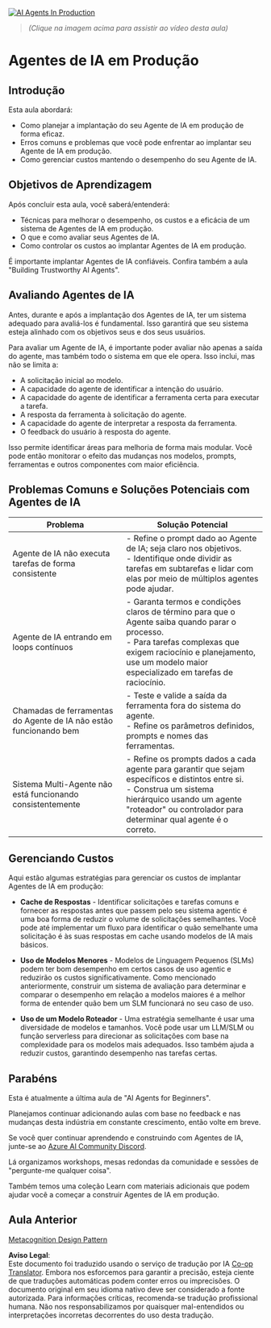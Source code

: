 <!--
CO_OP_TRANSLATOR_METADATA:
{
  "original_hash": "1ad5de6a6388d02c145a92dd04358bab",
  "translation_date": "2025-05-20T08:53:40+00:00",
  "source_file": "10-ai-agents-production/README.md",
  "language_code": "pt"
}
-->
[![AI Agents In Production](../../../translated_images/lesson-10-thumbnail.0b68f4240618b3d5b26693b78cf2cf0a8b36131b50bb08daf91d548cecc87424.pt.png)](https://youtu.be/l4TP6IyJxmQ?si=IvCW3cbw0NJ2mUMV)

> _(Clique na imagem acima para assistir ao vídeo desta aula)_
# Agentes de IA em Produção

## Introdução

Esta aula abordará:

- Como planejar a implantação do seu Agente de IA em produção de forma eficaz.
- Erros comuns e problemas que você pode enfrentar ao implantar seu Agente de IA em produção.
- Como gerenciar custos mantendo o desempenho do seu Agente de IA.

## Objetivos de Aprendizagem

Após concluir esta aula, você saberá/entenderá:

- Técnicas para melhorar o desempenho, os custos e a eficácia de um sistema de Agentes de IA em produção.
- O que e como avaliar seus Agentes de IA.
- Como controlar os custos ao implantar Agentes de IA em produção.

É importante implantar Agentes de IA confiáveis. Confira também a aula "Building Trustworthy AI Agents".

## Avaliando Agentes de IA

Antes, durante e após a implantação dos Agentes de IA, ter um sistema adequado para avaliá-los é fundamental. Isso garantirá que seu sistema esteja alinhado com os objetivos seus e dos seus usuários.

Para avaliar um Agente de IA, é importante poder avaliar não apenas a saída do agente, mas também todo o sistema em que ele opera. Isso inclui, mas não se limita a:

- A solicitação inicial ao modelo.
- A capacidade do agente de identificar a intenção do usuário.
- A capacidade do agente de identificar a ferramenta certa para executar a tarefa.
- A resposta da ferramenta à solicitação do agente.
- A capacidade do agente de interpretar a resposta da ferramenta.
- O feedback do usuário à resposta do agente.

Isso permite identificar áreas para melhoria de forma mais modular. Você pode então monitorar o efeito das mudanças nos modelos, prompts, ferramentas e outros componentes com maior eficiência.

## Problemas Comuns e Soluções Potenciais com Agentes de IA

| **Problema**                                  | **Solução Potencial**                                                                                                                                                                                                        |
| --------------------------------------------- | ---------------------------------------------------------------------------------------------------------------------------------------------------------------------------------------------------------------------------- |
| Agente de IA não executa tarefas de forma consistente | - Refine o prompt dado ao Agente de IA; seja claro nos objetivos.<br>- Identifique onde dividir as tarefas em subtarefas e lidar com elas por meio de múltiplos agentes pode ajudar.                                          |
| Agente de IA entrando em loops contínuos      | - Garanta termos e condições claros de término para que o Agente saiba quando parar o processo.<br>- Para tarefas complexas que exigem raciocínio e planejamento, use um modelo maior especializado em tarefas de raciocínio.  |
| Chamadas de ferramentas do Agente de IA não estão funcionando bem | - Teste e valide a saída da ferramenta fora do sistema do agente.<br>- Refine os parâmetros definidos, prompts e nomes das ferramentas.                                                                                      |
| Sistema Multi-Agente não está funcionando consistentemente | - Refine os prompts dados a cada agente para garantir que sejam específicos e distintos entre si.<br>- Construa um sistema hierárquico usando um agente "roteador" ou controlador para determinar qual agente é o correto.     |

## Gerenciando Custos

Aqui estão algumas estratégias para gerenciar os custos de implantar Agentes de IA em produção:

- **Cache de Respostas** - Identificar solicitações e tarefas comuns e fornecer as respostas antes que passem pelo seu sistema agentic é uma boa forma de reduzir o volume de solicitações semelhantes. Você pode até implementar um fluxo para identificar o quão semelhante uma solicitação é às suas respostas em cache usando modelos de IA mais básicos.

- **Uso de Modelos Menores** - Modelos de Linguagem Pequenos (SLMs) podem ter bom desempenho em certos casos de uso agentic e reduzirão os custos significativamente. Como mencionado anteriormente, construir um sistema de avaliação para determinar e comparar o desempenho em relação a modelos maiores é a melhor forma de entender quão bem um SLM funcionará no seu caso de uso.

- **Uso de um Modelo Roteador** - Uma estratégia semelhante é usar uma diversidade de modelos e tamanhos. Você pode usar um LLM/SLM ou função serverless para direcionar as solicitações com base na complexidade para os modelos mais adequados. Isso também ajuda a reduzir custos, garantindo desempenho nas tarefas certas.

## Parabéns

Esta é atualmente a última aula de "AI Agents for Beginners".

Planejamos continuar adicionando aulas com base no feedback e nas mudanças desta indústria em constante crescimento, então volte em breve.

Se você quer continuar aprendendo e construindo com Agentes de IA, junte-se ao <a href="https://discord.gg/kzRShWzttr" target="_blank">Azure AI Community Discord</a>.

Lá organizamos workshops, mesas redondas da comunidade e sessões de "pergunte-me qualquer coisa".

Também temos uma coleção Learn com materiais adicionais que podem ajudar você a começar a construir Agentes de IA em produção.

## Aula Anterior

[Metacognition Design Pattern](../09-metacognition/README.md)

**Aviso Legal**:  
Este documento foi traduzido usando o serviço de tradução por IA [Co-op Translator](https://github.com/Azure/co-op-translator). Embora nos esforcemos para garantir a precisão, esteja ciente de que traduções automáticas podem conter erros ou imprecisões. O documento original em seu idioma nativo deve ser considerado a fonte autorizada. Para informações críticas, recomenda-se tradução profissional humana. Não nos responsabilizamos por quaisquer mal-entendidos ou interpretações incorretas decorrentes do uso desta tradução.